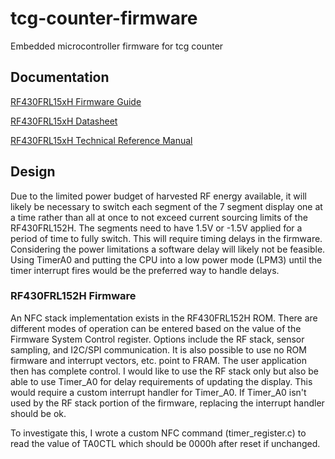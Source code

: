 # tcg-counter-firmware
Embedded microcontroller firmware for tcg counter

## Documentation

[RF430FRL15xH Firmware Guide](https://www.ti.com/lit/ug/slau603b/slau603b.pdf)

[RF430FRL15xH Datasheet](https://www.ti.com/lit/ds/slas834c/slas834c.pdf)

[RF430FRL15xH Technical Reference Manual](https://www.ti.com/lit/ug/slau506/slau506.pdf)

## Design

Due to the limited power budget of harvested RF energy available, it will likely be necessary to switch each segment of the 7 segment display one at a time rather than all at once to not exceed current sourcing limits of the RF430FRL152H. The segments need to have 1.5V or -1.5V applied for a period of time to fully switch. This will require timing delays in the firmware. Considering the power limitations a software delay will likely not be feasible. Using TimerA0 and putting the CPU into a low power mode (LPM3) until the timer interrupt fires would be the preferred way to handle delays. 

### RF430FRL152H Firmware

An NFC stack implementation exists in the RF430FRL152H ROM. There are different modes of operation can be entered based on the value of the Firmware System Control register. Options include the RF stack, sensor sampling, and I2C/SPI communication. It is also possible to use no ROM firmware and interrupt vectors, etc. point to FRAM. The user application then has complete control. I would like to use the RF stack only but also be able to use Timer_A0 for delay requirements of updating the display. This would require a custom interrupt handler for Timer_A0. If Timer_A0 isn't used by the RF stack portion of the firmware, replacing the interrupt handler should be ok.

To investigate this, I wrote a custom NFC command (timer_register.c) to read the value of TA0CTL which should be 0000h after reset if unchanged. 
